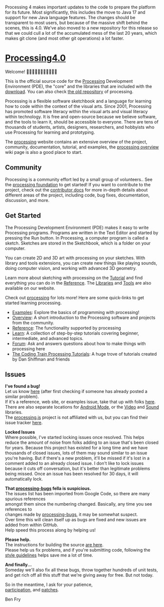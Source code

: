 Processing 4 makes important updates to the code to prepare the platform for its future. Most significantly, this includes the move to Java 17 and support for new Java language features. The changes should be transparent to most users, but because of the massive shift behind the scenes, this is 4.0. We've also moved to a new repository for this release so that we could cull a lot of the accumulated mess of the last 20 years, which makes git clone (and most other git operations) a lot faster.
<a name="Q4kup"></a>
# [Processing4.0](https://processing.org/)

Welcome! 👋👋🏿👋🏽👋🏻👋🏾👋🏼

This is the official source code for the [Processing](http://processing.org) Development Environment (PDE), the "core" and the libraries that are included with the [download](http://processing.org/download). You can also check [the old repository](https://github.com/processing/processing/) of processing.

Processing is a flexible software sketchbook and a language for learning how to code within the context of the visual arts. Since 2001, Processing has promoted software literacy within the visual arts and visual literacy within technology. It is free and open-source because we believe software, and the tools to learn it, should be accessible to everyone. There are tens of thousands of students, artists, designers, researchers, and hobbyists who use Processing for learning and prototyping.

The [processing](https://processing.org/) website contains an extensive overview of the project, community, documentation, tutorial, and examples, the [processing overview](https://github.com/processing/processing4/wiki/Exorcising-AWT) wiki page is also a good place to start.

<a name="Community"></a>
## Community

Processing is a community effort led by a small group of volunteers.. See the [processing foundation](https://discourse.processing.org/) to get started! If you want to contribute to the project, check out the [contributor docs](https://p5js.org/contributor-docs/#/) for more in-depth details about different areas of the project, including code, bug fixes, documentation, discussion, and more.

<a name="e0c4332e"></a>
## Get Started

The Processing Development Environment (PDE) makes it easy to write Processing programs. Programs are written in the Text Editor and started by pressing the Run button. In Processing, a computer program is called a sketch. Sketches are stored in the Sketchbook, which is a folder on your computer.

You can create 2D and 3D art with processing on your sketches. With library and tools extensions, you can create new things like playing sounds, doing computer vision, and working with advanced 3D geometry. 

Learn more about sketching with processing on the [Tutorial](https://processing.org/tutorials) and find everything you can do in the [Reference](https://processing.org/reference). The [Libraries](https://processing.org/reference/libraries) and [Tools](https://processing.org/reference/tools) are also available on our website.

Check out [processing](https://processing.org/) for lots more! Here are some quick-links to get started learning processing.

- [Examples](https://processing.org/examples): Explore the basics of programming with processing!
- [Overview](https://processing.org/overview):  A short introduction to the Processing software and projects from the community.
- [Reference](https://processing.org/reference): The functionality supported by processing
- [Learn](https://p5js.org/learn): A collection of step-by-step tutorials covering beginner, intermediate, and advanced topics.
- [Forum](https://discourse.processing.org/c/processing/6): Ask and answers questions about how to make things with processing here
- [The Coding Train Processing Tutorials](https://thecodingtrain.com/Courses/learning-processing/): A huge trove of tutorials created by Dan Shiffman and friends

<a name="Issues"></a>
## Issues

**I've found a bug!**<br />Let us know [here](https://github.com/processing/processing4/issues) (after first checking if someone has already posted a similar problem).<br />If it's a reference, web site, or examples issue, take that up with folks [here](https://github.com/processing/processing-docs/issues).<br />There are also separate locations for [Android Mode](https://github.com/processing/processing-android/issues), or the [Video](https://github.com/processing/processing-video/issues) and [Sound](https://github.com/processing/processing-sound/issues) libraries.<br />The [processing.js](http://processingjs.org) project is not affiliated with us, but you can find their issue tracker [here](https://github.com/processing-js/processing-js/issues).

**Locked Issues**<br />Where possible, I've started locking issues once resolved. This helps reduce the amount of noise from folks adding to an issue that's been closed for years. Because this project has existed for a long time and we have thousands of closed issues, lots of them may sound similar to an issue you're having. But if there's a new problem, it'll be missed if it's lost in a comment added to an already closed issue. I don't like to lock issues because it cuts off conversation, but it's better than legitimate problems being missed. Once an issue has been resolved for 30 days, it will automatically lock.

**That **[**processing-bugs**](https://github.com/processing-bugs)** fella is suspicious.**<br />The issues list has been imported from Google Code, so there are many spurious references<br />amongst them since the numbering changed. Basically, any time you see references to<br />changes made by [processing-bugs](https://github.com/processing-bugs), it may be somewhat suspect.<br />Over time this will clean itself up as bugs are fixed and new issues are added from within GitHub.<br />Help speed this process along by helping us!

**Please help.**<br />The instructions for building the source [are here](https://github.com/processing/processing/wiki/Build-Instructions).<br />Please help us fix problems, and if you're submitting code, following the [style guidelines](https://github.com/processing/processing/wiki/Style-Guidelines) helps save me a lot of time.

**And finally...**<br />Someday we'll also fix all these bugs, throw together hundreds of unit tests, and get rich off all this stuff that we're giving away for free. But not today.

So in the meantime, I ask for your patience,<br />[participation](https://github.com/processing/processing/wiki/Project-List), and [patches](https://github.com/processing/processing/pulls).

Ben Fry
